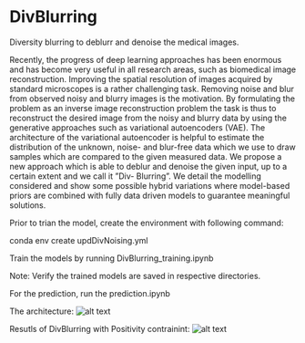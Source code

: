 # DivBlurring
Diversity blurring to deblurr and denoise the medical images.

Recently, the progress of deep learning approaches has been enormous and has become
very useful in all research areas, such as biomedical image reconstruction. Improving the
spatial resolution of images acquired by standard microscopes is a rather challenging
task. Removing noise and blur from observed noisy and blurry images is
the motivation. By formulating the problem as an inverse image reconstruction
problem the task is thus to reconstruct the desired image from the noisy and blurry
data by using the generative approaches such as variational autoencoders (VAE). The
architecture of the variational autoencoder is helpful to estimate the distribution of the
unknown, noise- and blur-free data which we use to draw samples which are compared to
the given measured data. We propose a new approach which is able to deblur and denoise the given input, up to a certain extent and we call it ”Div-
Blurring”. We detail the modelling considered and show some possible hybrid variations
where model-based priors are combined with fully data driven models to guarantee meaningful solutions.

Prior to trian the model, create the environment with following command:

conda env create updDivNoising.yml

Train the models by running DivBlurring_training.ipynb

Note: Verify the trained models are saved in respective directories.

For the prediction, run the prediction.ipynb

The architecture:
![alt text](https://github.com/saimuttavarapu/DivBlurring/Supporting_imgs/DivBlurring_arc.png)

Resutls of DivBlurring with Positivity contrainint:
![alt text](https://github.com/saimuttavarapu/DivBlurring/Supporting_imgs/r2_DivBlurring_PCReg_1e3.png)
